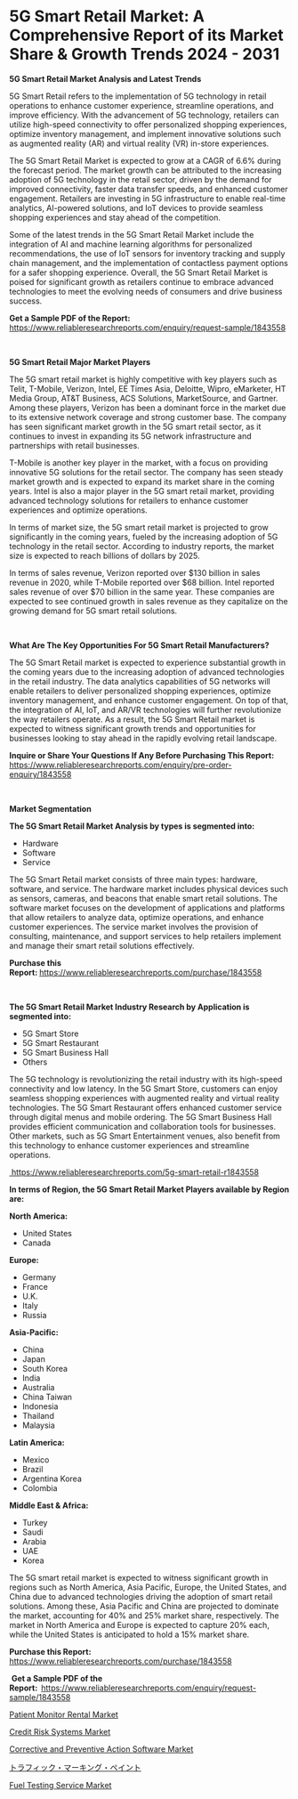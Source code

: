 <p><h1>5G Smart Retail Market: A Comprehensive Report of its Market Share & Growth Trends 2024 - 2031</h1></p><p><strong>5G Smart Retail Market Analysis and Latest Trends</strong></p>
<p><p>5G Smart Retail refers to the implementation of 5G technology in retail operations to enhance customer experience, streamline operations, and improve efficiency. With the advancement of 5G technology, retailers can utilize high-speed connectivity to offer personalized shopping experiences, optimize inventory management, and implement innovative solutions such as augmented reality (AR) and virtual reality (VR) in-store experiences.</p><p>The 5G Smart Retail Market is expected to grow at a CAGR of 6.6% during the forecast period. The market growth can be attributed to the increasing adoption of 5G technology in the retail sector, driven by the demand for improved connectivity, faster data transfer speeds, and enhanced customer engagement. Retailers are investing in 5G infrastructure to enable real-time analytics, AI-powered solutions, and IoT devices to provide seamless shopping experiences and stay ahead of the competition.</p><p>Some of the latest trends in the 5G Smart Retail Market include the integration of AI and machine learning algorithms for personalized recommendations, the use of IoT sensors for inventory tracking and supply chain management, and the implementation of contactless payment options for a safer shopping experience. Overall, the 5G Smart Retail Market is poised for significant growth as retailers continue to embrace advanced technologies to meet the evolving needs of consumers and drive business success.</p></p>
<p><strong>Get a Sample PDF of the Report:&nbsp;</strong> <a href="https://www.reliableresearchreports.com/enquiry/request-sample/1843558">https://www.reliableresearchreports.com/enquiry/request-sample/1843558</a></p>
<p>&nbsp;</p>
<p><strong>5G Smart Retail Major Market Players</strong></p>
<p><p>The 5G smart retail market is highly competitive with key players such as Telit, T-Mobile, Verizon, Intel, EE Times Asia, Deloitte, Wipro, eMarketer, HT Media Group, AT&T Business, ACS Solutions, MarketSource, and Gartner. Among these players, Verizon has been a dominant force in the market due to its extensive network coverage and strong customer base. The company has seen significant market growth in the 5G smart retail sector, as it continues to invest in expanding its 5G network infrastructure and partnerships with retail businesses.</p><p>T-Mobile is another key player in the market, with a focus on providing innovative 5G solutions for the retail sector. The company has seen steady market growth and is expected to expand its market share in the coming years. Intel is also a major player in the 5G smart retail market, providing advanced technology solutions for retailers to enhance customer experiences and optimize operations.</p><p>In terms of market size, the 5G smart retail market is projected to grow significantly in the coming years, fueled by the increasing adoption of 5G technology in the retail sector. According to industry reports, the market size is expected to reach billions of dollars by 2025.</p><p>In terms of sales revenue, Verizon reported over $130 billion in sales revenue in 2020, while T-Mobile reported over $68 billion. Intel reported sales revenue of over $70 billion in the same year. These companies are expected to see continued growth in sales revenue as they capitalize on the growing demand for 5G smart retail solutions.</p></p>
<p>&nbsp;</p>
<p><strong>What Are The Key Opportunities For 5G Smart Retail Manufacturers?</strong></p>
<p><p>The 5G Smart Retail market is expected to experience substantial growth in the coming years due to the increasing adoption of advanced technologies in the retail industry. The data analytics capabilities of 5G networks will enable retailers to deliver personalized shopping experiences, optimize inventory management, and enhance customer engagement. On top of that, the integration of AI, IoT, and AR/VR technologies will further revolutionize the way retailers operate. As a result, the 5G Smart Retail market is expected to witness significant growth trends and opportunities for businesses looking to stay ahead in the rapidly evolving retail landscape.</p></p>
<p><strong>Inquire or Share Your Questions If Any Before Purchasing This Report:</strong> <a href="https://www.reliableresearchreports.com/enquiry/pre-order-enquiry/1843558">https://www.reliableresearchreports.com/enquiry/pre-order-enquiry/1843558</a></p>
<p>&nbsp;</p>
<p><strong>Market Segmentation</strong></p>
<p><strong>The 5G Smart Retail Market Analysis by types is segmented into:</strong></p>
<p><ul><li>Hardware</li><li>Software</li><li>Service</li></ul></p>
<p><p>The 5G Smart Retail market consists of three main types: hardware, software, and service. The hardware market includes physical devices such as sensors, cameras, and beacons that enable smart retail solutions. The software market focuses on the development of applications and platforms that allow retailers to analyze data, optimize operations, and enhance customer experiences. The service market involves the provision of consulting, maintenance, and support services to help retailers implement and manage their smart retail solutions effectively.</p></p>
<p><strong>Purchase this Report:&nbsp;</strong><a href="https://www.reliableresearchreports.com/purchase/1843558">https://www.reliableresearchreports.com/purchase/1843558</a></p>
<p>&nbsp;</p>
<p><strong>The 5G Smart Retail Market Industry Research by Application is segmented into:</strong></p>
<p><ul><li>5G Smart Store</li><li>5G Smart Restaurant</li><li>5G Smart Business Hall</li><li>Others</li></ul></p>
<p><p>The 5G technology is revolutionizing the retail industry with its high-speed connectivity and low latency. In the 5G Smart Store, customers can enjoy seamless shopping experiences with augmented reality and virtual reality technologies. The 5G Smart Restaurant offers enhanced customer service through digital menus and mobile ordering. The 5G Smart Business Hall provides efficient communication and collaboration tools for businesses. Other markets, such as 5G Smart Entertainment venues, also benefit from this technology to enhance customer experiences and streamline operations.</p></p>
<p><a href="https://www.reliableresearchreports.com/5g-smart-retail-r1843558">&nbsp;https://www.reliableresearchreports.com/5g-smart-retail-r1843558</a></p>
<p><strong>In terms of Region, the 5G Smart Retail Market Players available by Region are:</strong></p>
<p>
    <p> <strong> North America: </strong>
        <ul>
            <li>United States</li>
            <li>Canada</li>
        </ul>
        </p> 
    <p> <strong> Europe: </strong>
        <ul>
            <li>Germany</li>
            <li>France</li>
            <li>U.K.</li>
            <li>Italy</li>
            <li>Russia</li>
        </ul>
        </p> 
    <p> <strong> Asia-Pacific: </strong>
        <ul>
            <li>China</li>
            <li>Japan</li>
            <li>South Korea</li>
            <li>India</li>
            <li>Australia</li>
            <li>China Taiwan</li>
            <li>Indonesia</li>
            <li>Thailand</li>
            <li>Malaysia</li>
        </ul>
        </p> 
    <p> <strong> Latin America: </strong>
        <ul>
            <li>Mexico</li>
            <li>Brazil</li>
            <li>Argentina Korea</li>
            <li>Colombia</li>
        </ul>
        </p> 
    <p> <strong> Middle East & Africa: </strong>
        <ul>
            <li>Turkey</li>
            <li>Saudi</li>
            <li>Arabia</li>
            <li>UAE</li>
            <li>Korea</li>
        </ul>
    </p>
    </p>
<p><p>The 5G smart retail market is expected to witness significant growth in regions such as North America, Asia Pacific, Europe, the United States, and China due to advanced technologies driving the adoption of smart retail solutions. Among these, Asia Pacific and China are projected to dominate the market, accounting for 40% and 25% market share, respectively. The market in North America and Europe is expected to capture 20% each, while the United States is anticipated to hold a 15% market share.</p></p>
<p><strong>Purchase this Report: </strong><a href="https://www.reliableresearchreports.com/purchase/1843558">https://www.reliableresearchreports.com/purchase/1843558</a></p>
<p>&nbsp;<strong>Get a Sample PDF of the Report:&nbsp;&nbsp;</strong><a href="https://www.reliableresearchreports.com/enquiry/request-sample/1843558">https://www.reliableresearchreports.com/enquiry/request-sample/1843558</a></p>
<p><strong></strong></p>
<p><p><a href="https://github.com/Hazelklievgspy6vdcsmu106w/Market-Research-Report-List-2/blob/main/patient-monitor-rental-market.md">Patient Monitor Rental Market</a></p><p><a href="https://www.linkedin.com/pulse/analyzing-credit-risk-systems-market-global-industry-perspective-0oluc?trackingId=myd2X3pvFTvnXbjGEkOFxQ%3D%3D">Credit Risk Systems Market</a></p><p><a href="https://www.linkedin.com/pulse/corrective-preventive-action-software-market-outlook-industry-8ttkc?trackingId=%2F6GdziRYWZK7VTt978XxXQ%3D%3D">Corrective and Preventive Action Software Market</a></p><p><a href="https://github.com/AdellaPrice2023/Market-Research-Report-List-1/blob/main/800008660197.md">トラフィック・マーキング・ペイント</a></p><p><a href="https://github.com/GageWest1962/Market-Research-Report-List-1/blob/main/fuel-testing-service-market.md">Fuel Testing Service Market</a></p></p>